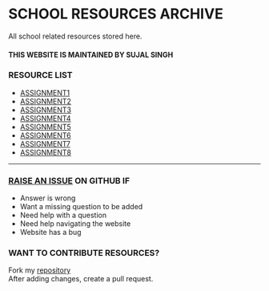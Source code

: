 # SCHOOL RESOURCES ARCHIVE

All school related resources stored here.

#### THIS WEBSITE IS MAINTAINED BY SUJAL SINGH

### RESOURCE LIST

- [ASSIGNMENT1](./assignment1)
- [ASSIGNMENT2](./assignment2)
- [ASSIGNMENT3](./assignment3)
- [ASSIGNMENT4](./assignment4)
- [ASSIGNMENT5](./assignment5)
- [ASSIGNMENT6](./assignment6)
- [ASSIGNMENT7](./assignment7)
- [ASSIGNMENT8](./assignment8)


---

### [RAISE AN ISSUE](https://github.com/sujaldev/school/issues/new/choose) ON GITHUB IF

- Answer is wrong
- Want a missing question to be added
- Need help with a question
- Need help navigating the website
- Website has a bug

### WANT TO CONTRIBUTE RESOURCES?

Fork my [repository](https://github.com/sujaldev/school) \
After adding changes, create a pull request.

<script src="https://giscus.app/client.js"
        data-repo="sujaldev/school"
        data-repo-id="MDEwOlJlcG9zaXRvcnkzODUzMDMzOTI="
        data-category="Q&A"
        data-category-id="DIC_kwDOFvdDYM4CArKZ"
        data-mapping="pathname"
        data-reactions-enabled="1"
        data-emit-metadata="0"
        data-theme="light"
        data-lang="en"
        crossorigin="anonymous"
        async>
</script>